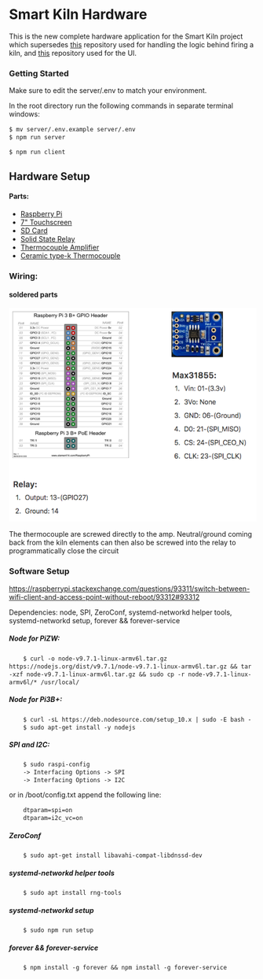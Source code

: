 # Smart Kiln Hardware

This is the new complete hardware application for the Smart Kiln project which supersedes <a href="https://github.com/ZachJMoore/smart-kiln-standalone" target="_blank">this</a> repository used for handling the logic behind firing a kiln, and <a href="https://github.com/ZachJMoore/smart-kiln-standalone-ui" target="_blank">this</a> repository used for the UI.

### Getting Started

Make sure to edit the server/.env to match your environment.

In the root directory run the following commands in separate terminal windows:

```
$ mv server/.env.example server/.env
$ npm run server
```

```
$ npm run client
```


## Hardware Setup

#### Parts:
- <a href="https://www.amazon.com/gp/product/B07BC6WH7V/ref=oh_aui_detailpage_o00_s00?ie=UTF8&psc=1">Raspberry Pi</a>
- <a href="https://www.amazon.com/gp/product/B0153R2A9I/ref=oh_aui_search_detailpage?ie=UTF8&psc=1">7" Touchscreen</a>
- <a href="https://www.amazon.com/gp/product/B06XWN9Q99/ref=oh_aui_detailpage_o00_s00?ie=UTF8&psc=1">SD Card</a>
- <a href="https://www.amazon.com/gp/product/B0753XW76H/ref=oh_aui_detailpage_o00_s01?ie=UTF8&psc=1">Solid State Relay</a>
- <a href="https://www.amazon.com/gp/product/B00SK8NDAI/ref=oh_aui_detailpage_o00_s01?ie=UTF8&psc=1">Thermocouple Amplifier</a>
- <a href="http://www.theceramicshop.com/product/10885/Type-K-Thermocouple-8B/">Ceramic type-k Thermocouple</a>

### Wiring:

#### soldered parts
![simple-wiring](https://github.com/ZachJMoore/smart-kiln-hardware/blob/master/simple-wiring.png?raw=true)

The thermocouple are screwed directly to the amp. Neutral/ground coming back from the kiln elements can then also be screwed into the relay to programmatically close the circuit

### Software Setup

https://raspberrypi.stackexchange.com/questions/93311/switch-between-wifi-client-and-access-point-without-reboot/93312#93312

Dependencies: node, SPI, ZeroConf, systemd-networkd helper tools, systemd-networkd setup, forever && forever-service

##### Node for PiZW:
```
    $ curl -o node-v9.7.1-linux-armv6l.tar.gz https://nodejs.org/dist/v9.7.1/node-v9.7.1-linux-armv6l.tar.gz && tar -xzf node-v9.7.1-linux-armv6l.tar.gz && sudo cp -r node-v9.7.1-linux-armv6l/* /usr/local/
```

##### Node for Pi3B+:
```
    $ curl -sL https://deb.nodesource.com/setup_10.x | sudo -E bash -
    $ sudo apt-get install -y nodejs
```

##### SPI and I2C:
```
    $ sudo raspi-config
    -> Interfacing Options -> SPI
    -> Interfacing Options -> I2C
```
or in /boot/config.txt append the following line:
```
    dtparam=spi=on
    dtparam=i2c_vc=on
```

##### ZeroConf
```
    $ sudo apt-get install libavahi-compat-libdnssd-dev
```

##### systemd-networkd helper tools
```
    $ sudo apt install rng-tools
```

##### systemd-networkd setup
```
    $ sudo npm run setup
```


##### forever && forever-service
```
    $ npm install -g forever && npm install -g forever-service
```